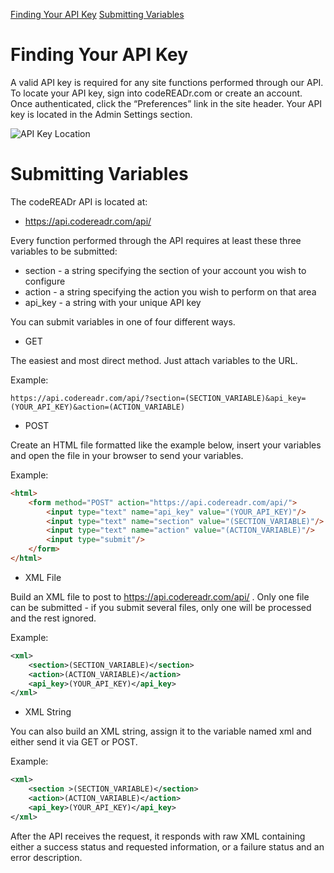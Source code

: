 [Finding Your API Key](#finding)
[Submitting Variables](#submitting)

<a id="finding"></a>
Finding Your API Key
====================

A valid API key is required for any site functions performed through our API. To locate your API key, sign into codeREADr.com or create an account. Once authenticated, click the “Preferences” link in the site header. Your API key is located in the Admin Settings section.

![API Key Location](https://www.codereadr.com/kb/images/apikey_normal.png)

<a id="submitting"></a>
Submitting Variables
====================

The codeREADr API is located at:

* https://api.codereadr.com/api/

Every function performed through the API requires at least these three variables to be submitted:

* section - a string specifying the section of your account you wish to configure
* action - a string specifying the action you wish to perform on that area
* api_key - a string with your unique API key



You can submit variables in one of four different ways.

* GET

The easiest and most direct method. Just attach variables to the URL.

Example:

```
https://api.codereadr.com/api/?section=(SECTION_VARIABLE)&api_key=(YOUR_API_KEY)&action=(ACTION_VARIABLE)
```

* POST

Create an HTML file formatted like the example below, insert your variables and open the file in your browser to send your variables.

Example:

```html
<html>
    <form method="POST" action="https://api.codereadr.com/api/">
        <input type="text" name="api_key" value="(YOUR_API_KEY)"/>
        <input type="text" name="section" value="(SECTION_VARIABLE)"/>
        <input type="text" name="action" value="(ACTION_VARIABLE)"/>
        <input type="submit"/>
    </form>
</html>
```

* XML File

Build an XML file to post to https://api.codereadr.com/api/ . Only one file can be submitted - if you submit several files, only one will be processed and the rest ignored.

Example:

```xml
<xml>
    <section>(SECTION_VARIABLE)</section>
    <action>(ACTION_VARIABLE)</action>
    <api_key>(YOUR_API_KEY)</api_key>
</xml>
```

* XML String

You can also build an XML string, assign it to the variable named xml and either send it via GET or POST.

Example:

```xml
<xml>
    <section >(SECTION_VARIABLE)</section>
    <action>(ACTION_VARIABLE)</action>
    <api_key>(YOUR_API_KEY)</api_key>
</xml>
```

After the API receives the request, it responds with raw XML containing either a success status and requested information, or a failure status and an error description.
